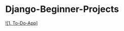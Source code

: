 # Django-Beginner-Projects

[![1. To-Do-App]](https://github.com/kavindu-vk/To-Do-App----Django.git)
